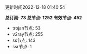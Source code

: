更新时间2022-12-18 01:40:54

**总订阅: 73**
**总节点: 1252**
**有效节点: 452**
- trojan节点: 53
- v2ray节点: 255
- ss节点: 143
- ssr节点: 1
